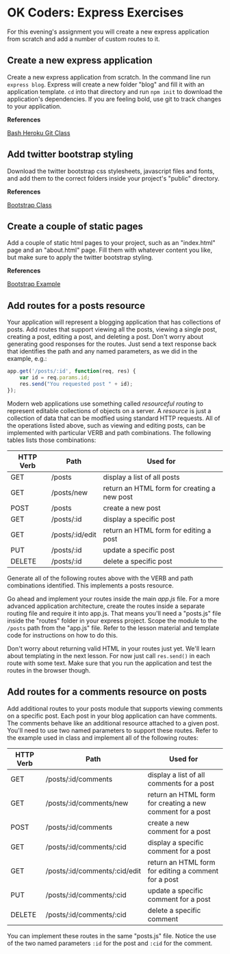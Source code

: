 OK Coders: Express Exercises
====================================

For this evening's assignment you will create a new express application from scratch and add a number of custom routes to it. 

## Create a new express application

Create a new express application from scratch. In the command line run `express blog`. Express will create a new folder "blog" and fill it with an application template. `cd` into that directory and run `npm init` to download the application's dependencies. If you are feeling bold, use git to track changes to your application.

**References**

[Bash Heroku Git Class](https://github.com/okcoders/ok-coders-spring-2015/tree/master/09-command-line)

## Add twitter bootstrap styling

Download the twitter bootstrap css stylesheets, javascript files and fonts, and add them to the correct folders inside your project's "public" directory.

**References**

[Bootstrap Class](https://github.com/okcoders/ok-coders-spring-2015/tree/master/03-twitter-bootstrap)

## Create a couple of static pages

Add a couple of static html pages to your project, such as an "index.html" page and an "about.html" page. Fill them with whatever content you like, but make sure to apply the twitter bootstrap styling.

**References**

[Bootstrap Example](https://github.com/okcoders/ok-coders-spring-2015/tree/master/03-twitter-bootstrap)

## Add routes for a posts resource

Your application will represent a blogging application that has collections of posts. Add routes that support viewing all the posts, viewing a single post, creating a post, editing a post, and deleting a post. Don't worry about generating good responses for the routes. Just send a text response back that identifies the path and any named parameters, as we did in the example, e.g.:

```js
app.get('/posts/:id', function(req, res) {
	var id = req.params.id;
	res.send("You requested post " + id);
});
```

Modern web applications use something called *resourceful routing* to represent editable collections of objects on a server. A *resource* is just a collection of data that can be modfied using standard HTTP requests. All of the operations listed above, such as viewing and editing posts, can be implemented with particular VERB and path combinations. The following tables lists those combinations:

<table>
<thead>
<tr>
<th>HTTP Verb</th>
<th>Path</th>
<th>Used for</th>
</tr>
</thead>
<tbody>
<tr>
<td>GET</td>
<td>/posts</td>
<td>display a list of all posts</td>
</tr>
<tr>
<td>GET</td>
<td>/posts/new</td>
<td>return an HTML form for creating a new post</td>
</tr>
<tr>
<td>POST</td>
<td>/posts</td>
<td>create a new post</td>
</tr>
<tr>
<td>GET</td>
<td>/posts/:id</td>
<td>display a specific post</td>
</tr>
<tr>
<td>GET</td>
<td>/posts/:id/edit</td>
<td>return an HTML form for editing a post</td>
</tr>
<tr>
<td>PUT</td>
<td>/posts/:id</td>
<td>update a specific post</td>
</tr>
<tr>
<td>DELETE</td>
<td>/posts/:id</td>
<td>delete a specific post</td>
</tr>
</tbody>
</table>

Generate all of the following routes above with the VERB and path combinations identified. This implements a posts resource.

Go ahead and implement your routes inside the main *app.js* file. For a more advanced application architecture, create the routes inside a separate routing file and require it into app.js. That means you'll need a "posts.js" file inside the "routes" folder in your express project. Scope the module to the `/posts` path from the "app.js" file. Refer to the lesson material and template code for instructions on how to do this.

Don't worry about returning valid HTML in your routes just yet. We'll learn about templating in the next lesson. For now just call `res.send()` in each route with some text. Make sure that you run the application and test the routes in the browser though.

## Add routes for a comments resource on posts

Add additional routes to your posts module that supports viewing comments on a specific post. Each post in your blog application can have comments. The comments behave like an additional resource attached to a given post. You'll need to use two named parameters to support these routes. Refer to the example used in class and implement all of the following routes:

<table>
<thead>
<tr>
<th>HTTP Verb</th>
<th>Path</th>
<th>Used for</th>
</tr>
</thead>
<tbody>
<tr>
<td>GET</td>
<td>/posts/:id/comments</td>
<td>display a list of all comments for a post</td>
</tr>
<tr>
<td>GET</td>
<td>/posts/:id/comments/new</td>
<td>return an HTML form for creating a new comment for a post</td>
</tr>
<tr>
<td>POST</td>
<td>/posts/:id/comments</td>
<td>create a new comment for a post</td>
</tr>
<tr>
<td>GET</td>
<td>/posts/:id/comments/:cid</td>
<td>display a specific comment for a post</td>
</tr>
<tr>
<td>GET</td>
<td>/posts/:id/comments/:cid/edit</td>
<td>return an HTML form for editing a comment for a post</td>
</tr>
<tr>
<td>PUT</td>
<td>/posts/:id/comments/:cid</td>
<td>update a specific comment for a post</td>
</tr>
<tr>
<td>DELETE</td>
<td>/posts/:id/comments/:cid</td>
<td>delete a specific comment</td>
</tr>
</tbody>
</table>

You can implement these routes in the same "posts.js" file. Notice the use of the two named parameters `:id` for the post and `:cid` for the comment.
